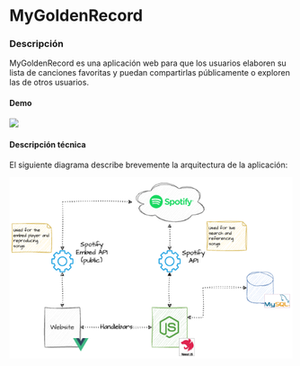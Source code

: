 # MyGoldenRecord

### Descripción

MyGoldenRecord es una aplicación web para que los usuarios elaboren su lista de canciones favoritas y puedan compartirlas públicamente o exploren las de otros usuarios.

#### Demo
[![](https://img.youtube.com/vi/zrzwJqBAxG8/mqdefault.jpg)]([https://www.youtube.com/watch?v=FEa2diI2qgA](https://www.youtube.com/watch?v=zrzwJqBAxG8))

#### Descripción técnica

El siguiente diagrama describe brevemente la arquitectura de la aplicación:

![](diagram.png)

